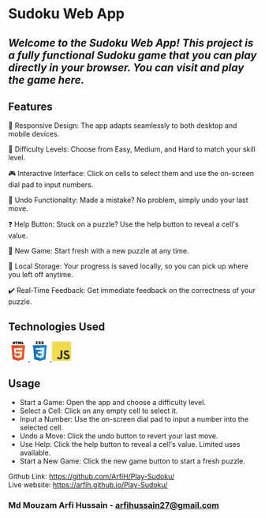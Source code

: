 # Sudoku Web App

## _Welcome to the Sudoku Web App! This project is a fully functional Sudoku game that you can play directly in your browser. You can visit and play the game here._

## Features

🎨 Responsive Design: The app adapts seamlessly to both desktop and mobile devices.

🧩 Difficulty Levels: Choose from Easy, Medium, and Hard to match your skill level.

🎮 Interactive Interface: Click on cells to select them and use the on-screen dial pad to input numbers.

🔄 Undo Functionality: Made a mistake? No problem, simply undo your last move.

❓ Help Button: Stuck on a puzzle? Use the help button to reveal a cell's value.

🔄 New Game: Start fresh with a new puzzle at any time.

📂 Local Storage: Your progress is saved locally, so you can pick up where you left off anytime.

✔️ Real-Time Feedback: Get immediate feedback on the correctness of your 
puzzle.
<br>


## Technologies Used

<a href="https://www.w3.org/html/" target="_blank" rel="noreferrer"> <img src="https://raw.githubusercontent.com/devicons/devicon/master/icons/html5/html5-original-wordmark.svg" alt="html5" width="40" height="40"/> </a>  <a href="https://www.w3schools.com/css/" target="_blank" rel="noreferrer"> <img src="https://raw.githubusercontent.com/devicons/devicon/master/icons/css3/css3-original-wordmark.svg" alt="css3" width="40" height="40"/> </a>  <a href="https://developer.mozilla.org/en-US/docs/Web/JavaScript" target="_blank" rel="noreferrer"> <img src="https://raw.githubusercontent.com/devicons/devicon/master/icons/javascript/javascript-original.svg" alt="javascript" width="40" height="40"/> </a>
<br>


## Usage

- Start a Game: Open the app and choose a difficulty level.
- Select a Cell: Click on any empty cell to select it.
- Input a Number: Use the on-screen dial pad to input a number into the selected cell.
- Undo a Move: Click the undo button to revert your last move.
- Use Help: Click the help button to reveal a cell's value. Limited uses available.
- Start a New Game: Click the new game button to start a fresh puzzle.


Github Link: https://github.com/ArfiH/Play-Sudoku/ <br>
Live website: https://arfih.github.io/Play-Sudoku/
### Md Mouzam Arfi Hussain - arfihussain27@gmail.com
